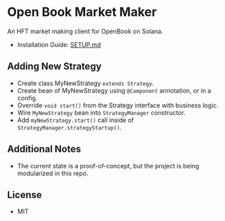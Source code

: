 # Open Book Market Maker
An HFT market making client for OpenBook on Solana.

- Installation Guide: [SETUP.md](SETUP.md)

## Adding New Strategy

- Create class MyNewStrategy `extends Strategy`.
- Create bean of MyNewStrategy using `@Component` annotation, or in a config.
- Override `void start()` from the Strategy interface with business logic.
- Wire `MyNewStrategy` bean into `StrategyManager` constructor.
- Add `myNewStrategy.start()` call inside of `StrategyManager.strategyStartup()`.

## Additional Notes

- The current state is a proof-of-concept, but the project is being modularized in this repo.

## License

- MIT 